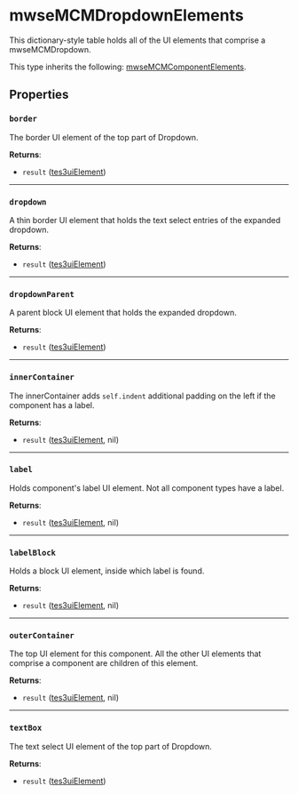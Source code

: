 # mwseMCMDropdownElements
<div class="search_terms" style="display: none">mwsemcmdropdownelements</div>

<!---
	This file is autogenerated. Do not edit this file manually. Your changes will be ignored.
	More information: https://github.com/MWSE/MWSE/tree/master/docs
-->

This dictionary-style table holds all of the UI elements that comprise a mwseMCMDropdown.

This type inherits the following: [mwseMCMComponentElements](../types/mwseMCMComponentElements.md).
## Properties

### `border`
<div class="search_terms" style="display: none">border</div>

The border UI element of the top part of Dropdown.

**Returns**:

* `result` ([tes3uiElement](../types/tes3uiElement.md))

***

### `dropdown`
<div class="search_terms" style="display: none">dropdown</div>

A thin border UI element that holds the text select entries of the expanded dropdown.

**Returns**:

* `result` ([tes3uiElement](../types/tes3uiElement.md))

***

### `dropdownParent`
<div class="search_terms" style="display: none">dropdownparent</div>

A parent block UI element that holds the expanded dropdown.

**Returns**:

* `result` ([tes3uiElement](../types/tes3uiElement.md))

***

### `innerContainer`
<div class="search_terms" style="display: none">innercontainer</div>

The innerContainer adds `self.indent` additional padding on the left if the component has a label.

**Returns**:

* `result` ([tes3uiElement](../types/tes3uiElement.md), nil)

***

### `label`
<div class="search_terms" style="display: none">label</div>

Holds component's label UI element. Not all component types have a label.

**Returns**:

* `result` ([tes3uiElement](../types/tes3uiElement.md), nil)

***

### `labelBlock`
<div class="search_terms" style="display: none">labelblock</div>

Holds a block UI element, inside which label is found.

**Returns**:

* `result` ([tes3uiElement](../types/tes3uiElement.md), nil)

***

### `outerContainer`
<div class="search_terms" style="display: none">outercontainer</div>

The top UI element for this component. All the other UI elements that comprise a component are children of this element.

**Returns**:

* `result` ([tes3uiElement](../types/tes3uiElement.md), nil)

***

### `textBox`
<div class="search_terms" style="display: none">textbox</div>

The text select UI element of the top part of Dropdown.

**Returns**:

* `result` ([tes3uiElement](../types/tes3uiElement.md))

